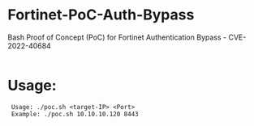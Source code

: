 # Fortinet-PoC-Auth-Bypass
Bash Proof of Concept (PoC) for Fortinet Authentication Bypass - CVE-2022-40684

![]()

# Usage:

```
 Usage: ./poc.sh <target-IP> <Port>
 Example: ./poc.sh 10.10.10.120 8443
```
